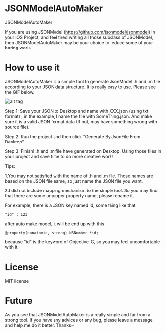 # JSONModelAutoMaker
JSONModelAutoMaker

If you are using JSONModel (https://github.com/jsonmodel/jsonmodel) in your iOS Project, and feel tired writing all those subclass of JSONModel, then JSONModelAutoMaker may be your choice to reduce some of your boring work.


# How to use it
JSONModelAutoMaker is a simple tool to generate JsonModel .h and .m file according to your JSON data structure.
It is really easy to use. 
Please see the GIF below.


![alt tag](https://cloud.githubusercontent.com/assets/1708050/23856685/70abb350-0835-11e7-8855-768144f9c36c.gif)


Step 1: Save your JSON to Desktop and name with XXX.json (using txt format) , in the example, I name the file with SomeThing.json. And make sure it is a valid JSON format data (If not, may have something wrong with source file).

Step 2: Run the project and then click "Generate By JsonFile From Desktop".

Step 3: Finish! .h and .m file have generated on Desktop. Using those files in your project and save time to do more creative work!


Tips:

1.You may not satisfied with the name of .h and .m file. Those names are based on the JSON file name, so just name the JSON file you want.

2.I did not include mapping mechanism to the simple tool. So you may find that there are some unproper property name, please rename it.

For example, there is a JSON key named id, some thing like that
    
    "id" : 123

after auto make model, it will be end up with this
    
    @property(nonatomic, strong) NSNumber *id;

because "id" is the keyword of Objective-C, so you may feel uncomfortable with it.


# License

MIT license


# Future

As you see that JSONModelAutoMaker is a really simple and far from a strong tool. If you have any advices or any bug, please leave a message and help me do it better. Thanks~

